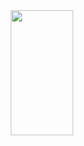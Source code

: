 
<div id="header" align="center">
  <img src="https://media.giphy.com/media/3NE7JhJgZBHlMfmNEa/giphy.gif" width="100" height="200"/>
</div>
